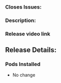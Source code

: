 ### Closes Issues:

### Description:

### Release video link

## Release Details:
### Pods Installed
 * No change
